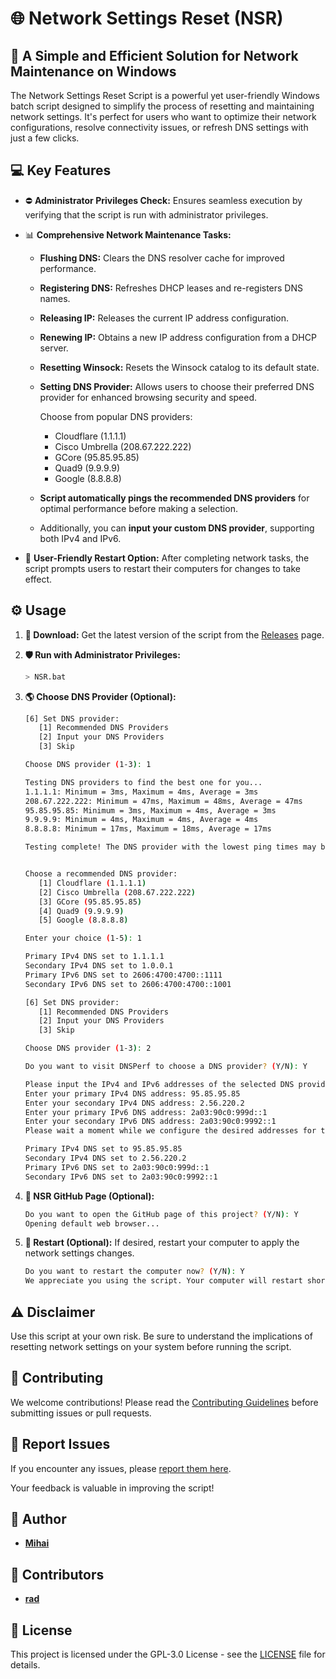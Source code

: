 # 🌐 Network Settings Reset (**NSR**)

## 🚀 A Simple and Efficient Solution for Network Maintenance on Windows

The Network Settings Reset Script is a powerful yet user-friendly Windows batch script designed to simplify the process of resetting and maintaining network settings. It's perfect for users who want to optimize their network configurations, resolve connectivity issues, or refresh DNS settings with just a few clicks.

## 💻 Key Features

- ⛔ **Administrator Privileges Check:** Ensures seamless execution by verifying that the script is run with administrator privileges.

- 📊 **Comprehensive Network Maintenance Tasks:**
  - **Flushing DNS:** Clears the DNS resolver cache for improved performance.
  - **Registering DNS:** Refreshes DHCP leases and re-registers DNS names.
  - **Releasing IP:** Releases the current IP address configuration.
  - **Renewing IP:** Obtains a new IP address configuration from a DHCP server.
  - **Resetting Winsock:** Resets the Winsock catalog to its default state.
  - **Setting DNS Provider:** Allows users to choose their preferred DNS provider for enhanced browsing security and speed.

    Choose from popular DNS providers:
    - Cloudflare (1.1.1.1)
    - Cisco Umbrella (208.67.222.222)
    - GCore (95.85.95.85)
    - Quad9 (9.9.9.9)
    - Google (8.8.8.8)

  - **Script automatically pings the recommended DNS providers** for optimal performance before making a selection.

  - Additionally, you can **input your custom DNS provider**, supporting both IPv4 and IPv6.

- 🤝 **User-Friendly Restart Option:** After completing network tasks, the script prompts users to restart their computers for changes to take effect.

## ⚙️ Usage

1. **📁 Download:** 
Get the latest version of the script from the [Releases](https://github.com/M1HA15/Network-Settings-Reset/releases) page.

2. **🛡️ Run with Administrator Privileges:**
   ```bash
   > NSR.bat
   ```
   
3. **🌎 Choose DNS Provider (Optional):**
   ```bash
   [6] Set DNS provider:
      [1] Recommended DNS Providers
      [2] Input your DNS Providers
      [3] Skip

   Choose DNS provider (1-3): 1

   Testing DNS providers to find the best one for you...
   1.1.1.1: Minimum = 3ms, Maximum = 4ms, Average = 3ms
   208.67.222.222: Minimum = 47ms, Maximum = 48ms, Average = 47ms
   95.85.95.85: Minimum = 3ms, Maximum = 4ms, Average = 3ms
   9.9.9.9: Minimum = 4ms, Maximum = 4ms, Average = 4ms
   8.8.8.8: Minimum = 17ms, Maximum = 18ms, Average = 17ms

   Testing complete! The DNS provider with the lowest ping times may be the best choice for you.


   Choose a recommended DNS provider:
      [1] Cloudflare (1.1.1.1)
      [2] Cisco Umbrella (208.67.222.222)
      [3] GCore (95.85.95.85)
      [4] Quad9 (9.9.9.9)
      [5] Google (8.8.8.8)

   Enter your choice (1-5): 1

   Primary IPv4 DNS set to 1.1.1.1
   Secondary IPv4 DNS set to 1.0.0.1
   Primary IPv6 DNS set to 2606:4700:4700::1111
   Secondary IPv6 DNS set to 2606:4700:4700::1001
   ```
   ```bash
   [6] Set DNS provider:
      [1] Recommended DNS Providers
      [2] Input your DNS Providers
      [3] Skip

   Choose DNS provider (1-3): 2

   Do you want to visit DNSPerf to choose a DNS provider? (Y/N): Y

   Please input the IPv4 and IPv6 addresses of the selected DNS provider!
   Enter your primary IPv4 DNS address: 95.85.95.85
   Enter your secondary IPv4 DNS address: 2.56.220.2
   Enter your primary IPv6 DNS address: 2a03:90c0:999d::1
   Enter your secondary IPv6 DNS address: 2a03:90c0:9992::1
   Please wait a moment while we configure the desired addresses for the selected DNS provider.

   Primary IPv4 DNS set to 95.85.95.85
   Secondary IPv4 DNS set to 2.56.220.2
   Primary IPv6 DNS set to 2a03:90c0:999d::1
   Secondary IPv6 DNS set to 2a03:90c0:9992::1
   ```

4. **🚀 NSR GitHub Page (Optional):**
   ```bash
   Do you want to open the GitHub page of this project? (Y/N): Y
   Opening default web browser...
   ```

5. **🌌 Restart (Optional):**
If desired, restart your computer to apply the network settings changes.
     ```bash
     Do you want to restart the computer now? (Y/N): Y
     We appreciate you using the script. Your computer will restart shortly!
     ```

## ⚠️ Disclaimer
Use this script at your own risk. Be sure to understand the implications of resetting network settings on your system before running the script.

## 📝 Contributing
We welcome contributions! Please read the [Contributing Guidelines](https://github.com/M1HA15/Network-Settings-Reset/blob/main/CONTRIBUTING.md) before submitting issues or pull requests.

## 🚧 Report Issues
If you encounter any issues, please [report them here](https://github.com/M1HA15/Network-Settings-Reset/issues).

Your feedback is valuable in improving the script!

## 👤 Author
- **[Mihai](https://github.com/M1HA15)**

## 👥 Contributors
- **[rad](https://github.com/RadNotRed)**

## 📃 License
This project is licensed under the GPL-3.0 License - see the [LICENSE](https://github.com/M1HA15/Network-Settings-Reset/blob/main/LICENSE) file for details.
